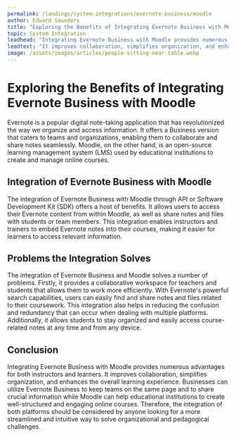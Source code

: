 ```yaml
---
permalink: /landings/system-integrations/evernote-business/moodle
author: Edward Saunders
title: "Exploring the Benefits of Integrating Evernote Business with Moodle"
topic: System Integration
leadhead: "Integrating Evernote Business with Moodle provides numerous advantages for both instructors and learners"
leadtext: "It improves collaboration, simplifies organization, and enhances the overall learning experience. Businesses can utilize Evernote Business to keep teams on the same page and to share crucial information while Moodle can help educational institutions to create well-structured and engaging online courses. Therefore, the integration of both platforms should be considered by anyone looking for a more streamlined and intuitive way to solve organizational and pedagogical challenges."
image: /assets/images/articles/people-sitting-near-table.webp
---
```

<div class="arttext">	<h1>Exploring the Benefits of Integrating Evernote Business with Moodle</h1>
	<p>Evernote is a popular digital note-taking application that has revolutionized the way we organize and access information. It offers a Business version that caters to teams and organizations, enabling them to collaborate and share notes seamlessly. Moodle, on the other hand, is an open-source learning management system (LMS) used by educational institutions to create and manage online courses.</p>
	<h2>Integration of Evernote Business with Moodle</h2>
	<p> The integration of Evernote Business with Moodle through API or Software Development Kit (SDK) offers a host of benefits. It allows users to access their Evernote content from within Moodle, as well as share notes and files with students or team members. This integration enables instructors and trainers to embed Evernote notes into their courses, making it easier for learners to access relevant information. </p>
	<h2>Problems the Integration Solves</h2>
	<p>The integration of Evernote Business and Moodle solves a number of problems. Firstly, it provides a collaborative workspace for teachers and students that allows them to work more efficiently. With Evernote's powerful search capabilities, users can easily find and share notes and files related to their coursework. This integration also helps in reducing the confusion and redundancy that can occur when dealing with multiple platforms. Additionally, it allows students to stay organized and easily access course-related notes at any time and from any device.</p>
	<h2>Conclusion</h2>
	<p>Integrating Evernote Business with Moodle provides numerous advantages for both instructors and learners. It improves collaboration, simplifies organization, and enhances the overall learning experience. Businesses can utilize Evernote Business to keep teams on the same page and to share crucial information while Moodle can help educational institutions to create well-structured and engaging online courses. Therefore, the integration of both platforms should be considered by anyone looking for a more streamlined and intuitive way to solve organizational and pedagogical challenges. </p>
</div>